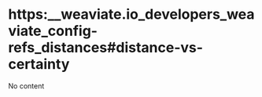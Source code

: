 # https:\_\_weaviate.io_developers_weaviate_config-refs_distances#distance-vs-certainty

No content
